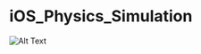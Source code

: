 # iOS_Physics_Simulation

![Alt Text](https://github.com/RBryle/iOS_Physics_Simulation/blob/master/sceenShot.gif)

